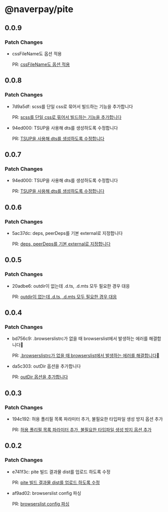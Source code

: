 # @naverpay/pite

## 0.0.9

### Patch Changes

-   cssFileName도 옵션 적용

    PR: [cssFileName도 옵션 적용](https://github.com/NaverPayDev/pite/pull/33)

## 0.0.8

### Patch Changes

-   7d9a5df: scss를 단일 css로 묶어서 빌드하는 기능을 추가합니다

    PR: [scss를 단일 css로 묶어서 빌드하는 기능을 추가합니다](https://github.com/NaverPayDev/pite/pull/31)

-   94ed000: TSUP을 사용해 dts를 생성하도록 수정합니다

    PR: [TSUP을 사용해 dts를 생성하도록 수정합니다](https://github.com/NaverPayDev/pite/pull/29)

## 0.0.7

### Patch Changes

-   94ed000: TSUP을 사용해 dts를 생성하도록 수정합니다

    PR: [TSUP을 사용해 dts를 생성하도록 수정합니다](https://github.com/NaverPayDev/pite/pull/29)

## 0.0.6

### Patch Changes

-   5ac37dc: deps, peerDeps를 기본 external로 지정합니다

    PR: [deps, peerDeps를 기본 external로 지정합니다](https://github.com/NaverPayDev/pite/pull/23)

## 0.0.5

### Patch Changes

-   20adbe6: outdir이 없는데 .d.ts, .d.mts 모두 필요한 경우 대응

    PR: [outdir이 없는데 .d.ts, .d.mts 모두 필요한 경우 대응](https://github.com/NaverPayDev/pite/pull/21)

## 0.0.4

### Patch Changes

-   bd756c9: .browserslistrc가 없을 때 browserslist에서 발생하는 에러를 해결합니다

    PR: [.browserslistrc가 없을 때 browserslist에서 발생하는 에러를 해결합니다](https://github.com/NaverPayDev/pite/pull/18)

-   da5c303: outDir 옵션을 추가합니다

    PR: [outDir 옵션을 추가합니다](https://github.com/NaverPayDev/pite/pull/20)

## 0.0.3

### Patch Changes

-   194c192: 허용 폴리필 목록 파라미터 추가, 불필요한 타입파일 생성 방지 옵션 추가

    PR: [허용 폴리필 목록 파라미터 추가, 불필요한 타입파일 생성 방지 옵션 추가](https://github.com/NaverPayDev/pite/pull/16)

## 0.0.2

### Patch Changes

-   e741f3c: pite 빌드 결과물 dist를 업로드 하도록 수정

    PR: [pite 빌드 결과물 dist를 업로드 하도록 수정](https://github.com/NaverPayDev/pite/pull/3)

-   af9ad02: browserslist config 파싱

    PR: [browserslist config 파싱](https://github.com/NaverPayDev/pite/pull/10)
